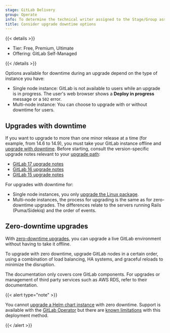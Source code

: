 ```yaml
---
stage: GitLab Delivery
group: Operate
info: To determine the technical writer assigned to the Stage/Group associated with this page, see https://handbook.gitlab.com/handbook/product/ux/technical-writing/#assignments
title: Consider upgrade downtime options
---
```


{{< details >}}

- Tier: Free, Premium, Ultimate
- Offering: GitLab Self-Managed

{{< /details >}}

Options available for downtime during an upgrade depend on the type of instance you have:

- Single node instance: GitLab is not available to users while an upgrade is in progress. The user's web browser shows
  a **Deploy in progress** message or a `502` error.
- Multi-node instance: You can choose to upgrade with or without downtime for users.

## Upgrades with downtime

If you want to upgrade to more than one minor release at a time (for example, from 14.6 to 14.9), you must take your
GitLab instance offline and [upgrade with downtime](with_downtime.md). Before starting, consult the version-specific
upgrade notes relevant to your [upgrade path](upgrade_paths.md):

- [GitLab 17 upgrade notes](versions/gitlab_17_changes.md)
- [GitLab 16 upgrade notes](versions/gitlab_16_changes.md)
- [GitLab 15 upgrade notes](versions/gitlab_15_changes.md)

For upgrades with downtime for:

- Single node instances, you only [upgrade the Linux package](package/_index.md).
- Multi-node instances, the process for upgrading is the same as for zero-downtime upgrades. The differences relate to
  the servers running Rails (Puma/Sidekiq) and the order of events.

## Zero-downtime upgrades

With [zero-downtime upgrades](zero_downtime.md), you can upgrade a live GitLab environment without having to take it
offline.

To upgrade with zero downtime, upgrade GitLab nodes in a certain order, using a combination of load balancing,
HA systems, and graceful reloads to minimize the disruption.

The documentation only covers core GitLab components. For upgrades or management of third party services such as AWS RDS,
refer to their documentation.

{{< alert type="note" >}}

You cannot [upgrade a Helm chart instance](https://docs.gitlab.com/charts/installation/upgrade.html) with zero downtime.
Support is available with the [GitLab Operator](https://docs.gitlab.com/operator/gitlab_upgrades.html) but there are
[known limitations](https://docs.gitlab.com/operator/#known-issues) with this deployment method.

{{< /alert >}}
